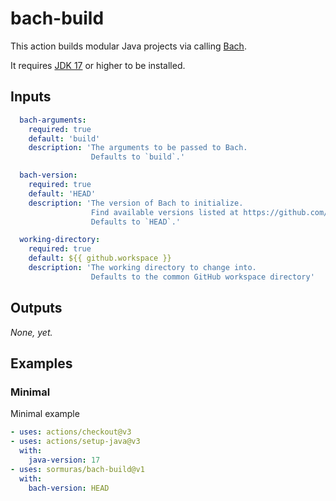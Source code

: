 # bach-build

This action builds modular Java projects via calling [Bach](https://github.com/sormuras/bach).

It requires [JDK 17](https://jdk.java.net/17) or higher to be installed.

## Inputs

```yaml
  bach-arguments:
    required: true
    default: 'build'
    description: 'The arguments to be passed to Bach.
                  Defaults to `build`.'

  bach-version:
    required: true
    default: 'HEAD'
    description: 'The version of Bach to initialize.
                  Find available versions listed at https://github.com/sormuras/bach/releases.
                  Defaults to `HEAD`.'

  working-directory:
    required: true
    default: ${{ github.workspace }}
    description: 'The working directory to change into.
                  Defaults to the common GitHub workspace directory'
```

## Outputs

_None, yet._

## Examples

### Minimal

Minimal example

```yaml
- uses: actions/checkout@v3
- uses: actions/setup-java@v3
  with:
    java-version: 17
- uses: sormuras/bach-build@v1
  with:
    bach-version: HEAD
```

